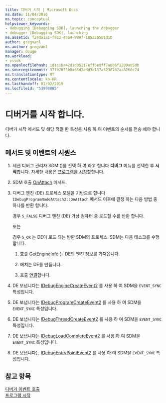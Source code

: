 ```yaml
---
title: 디버거 시작 | Microsoft Docs
ms.date: 11/04/2016
ms.topic: conceptual
helpviewer_keywords:
- debugging [Debugging SDK], launching the debugger
- debugger [Debugging SDK], launching
ms.assetid: f24da1a1-f923-48b4-989f-18a22b581d1b
author: gregvanl
ms.author: gregvanl
manager: douge
ms.workload:
- vssdk
ms.openlocfilehash: 1d1c1ba42d1d05217eff6e8ff7a0b6f1209a05db
ms.sourcegitcommit: 37fb7075b0a65d2add3b137a5230767aa3266c74
ms.translationtype: MT
ms.contentlocale: ko-KR
ms.lasthandoff: 01/02/2019
ms.locfileid: "53990885"
---
```

# <a name="launch-the-debugger"></a>디버거를 시작 합니다.
디버거 시작 메서드 및 해당 적절 한 특성을 사용 하 여 이벤트의 순서를 전송 해야 합니다.  
  
## <a name="sequences-of-methods-and-events"></a>메서드 및 이벤트의 시퀀스  
  
1.  세션 디버그 관리자 SDM ()를 선택 하 여 라고 합니다 **디버그** 메뉴를 선택한 후 **시작**합니다. 자세한 내용은 [프로그램을 시작할](../../extensibility/debugger/launching-a-program.md)합니다.  
  
2.  SDM 호출 [OnAttach](../../extensibility/debugger/reference/idebugprogramnodeattach2-onattach.md) 메서드.  
  
3.  디버그 엔진 (DE) 프로세스 모델을 기반으로 합니다 `IDebugProgramNodeAttach2::OnAttach` 메서드 이후에 결정 하는 다음 방법 중 하나를 반환 합니다.  
  
     경우 `S_FALSE` 디버그 엔진 (DE) 가상 컴퓨터 중 로드할 수를 반환 합니다.  
  
     또는  
  
     경우 `S_OK` 는 DE이 로드 되는 반환 SDM의 프로세스. SDM는 다음 태스크를 수행합니다.  
  
    1.  호출 [GetEngineInfo](../../extensibility/debugger/reference/idebugprogramnode2-getengineinfo.md) 는 DE의 엔진 정보를 가져옵니다.  
  
    2.  배치는 DE를 만듭니다.  
  
    3.  호출 [연결](../../extensibility/debugger/reference/idebugengine2-attach.md)합니다.  
  
4.  DE 보냅니다는 [IDebugEngineCreateEvent2](../../extensibility/debugger/reference/idebugenginecreateevent2.md) 를 사용 하 여 SDM을 `EVENT_SYNC` 특성입니다.  
  
5.  DE 보냅니다는 [IDebugProgramCreateEvent2](../../extensibility/debugger/reference/idebugprogramcreateevent2.md) 를 사용 하 여 SDM을 `EVENT_SYNC` 특성입니다.  
  
6.  DE 보냅니다는 [IDebugThreadCreateEvent2](../../extensibility/debugger/reference/idebugthreadcreateevent2.md) 를 사용 하 여 SDM을 `EVENT_SYNC` 특성입니다.  
  
7.  DE 보냅니다는 [IDebugLoadCompleteEvent2](../../extensibility/debugger/reference/idebugloadcompleteevent2.md) 를 사용 하 여 SDM을 `EVENT_SYNC` 특성입니다.  
  
8.  DE 보냅니다는 [IDebugEntryPointEvent2](../../extensibility/debugger/reference/idebugentrypointevent2.md) 를 사용 하 여 SDM을 `EVENT_SYNC` 특성입니다.  
  
## <a name="see-also"></a>참고 항목  
 [디버거 이벤트 호출](../../extensibility/debugger/calling-debugger-events.md)   
 [프로그램 시작](../../extensibility/debugger/launching-a-program.md)